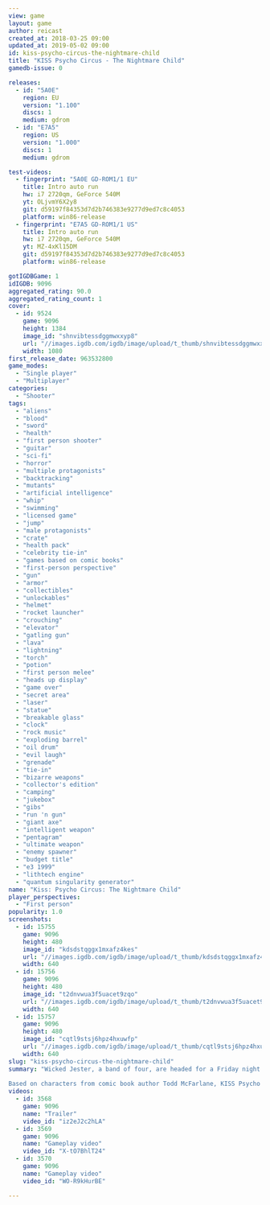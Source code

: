 ```yaml
---
view: game
layout: game
author: reicast
created_at: 2018-03-25 09:00
updated_at: 2019-05-02 09:00
id: kiss-psycho-circus-the-nightmare-child
title: "KISS Psycho Circus - The Nightmare Child"
gamedb-issue: 0

releases:
  - id: "5A0E"
    region: EU
    version: "1.100"
    discs: 1
    medium: gdrom
  - id: "E7A5"
    region: US
    version: "1.000"
    discs: 1
    medium: gdrom

test-videos:
  - fingerprint: "5A0E GD-ROM1/1 EU"
    title: Intro auto run
    hw: i7 2720qm, GeForce 540M
    yt: OLjvmY6X2y8
    git: d59197f84353d7d2b746383e9277d9ed7c8c4053
    platform: win86-release
  - fingerprint: "E7A5 GD-ROM1/1 US"
    title: Intro auto run
    hw: i7 2720qm, GeForce 540M
    yt: MZ-4xKl15DM
    git: d59197f84353d7d2b746383e9277d9ed7c8c4053
    platform: win86-release

gotIGDBGame: 1
idIGDB: 9096
aggregated_rating: 90.0
aggregated_rating_count: 1
cover:
  - id: 9524
    game: 9096
    height: 1384
    image_id: "shnvibtessdggmwxxyp8"
    url: "//images.igdb.com/igdb/image/upload/t_thumb/shnvibtessdggmwxxyp8.jpg"
    width: 1080
first_release_date: 963532800
game_modes:
  - "Single player"
  - "Multiplayer"
categories:
  - "Shooter"
tags:
  - "aliens"
  - "blood"
  - "sword"
  - "health"
  - "first person shooter"
  - "guitar"
  - "sci-fi"
  - "horror"
  - "multiple protagonists"
  - "backtracking"
  - "mutants"
  - "artificial intelligence"
  - "whip"
  - "swimming"
  - "licensed game"
  - "jump"
  - "male protagonists"
  - "crate"
  - "health pack"
  - "celebrity tie-in"
  - "games based on comic books"
  - "first-person perspective"
  - "gun"
  - "armor"
  - "collectibles"
  - "unlockables"
  - "helmet"
  - "rocket launcher"
  - "crouching"
  - "elevator"
  - "gatling gun"
  - "lava"
  - "lightning"
  - "torch"
  - "potion"
  - "first person melee"
  - "heads up display"
  - "game over"
  - "secret area"
  - "laser"
  - "statue"
  - "breakable glass"
  - "clock"
  - "rock music"
  - "exploding barrel"
  - "oil drum"
  - "evil laugh"
  - "grenade"
  - "tie-in"
  - "bizarre weapons"
  - "collector's edition"
  - "camping"
  - "jukebox"
  - "gibs"
  - "run 'n gun"
  - "giant axe"
  - "intelligent weapon"
  - "pentagram"
  - "ultimate weapon"
  - "enemy spawner"
  - "budget title"
  - "e3 1999"
  - "lithtech engine"
  - "quantum singularity generator"
name: "Kiss: Psycho Circus: The Nightmare Child"
player_perspectives:
  - "First person"
popularity: 1.0
screenshots:
  - id: 15755
    game: 9096
    height: 480
    image_id: "kdsdstqggx1mxafz4kes"
    url: "//images.igdb.com/igdb/image/upload/t_thumb/kdsdstqggx1mxafz4kes.jpg"
    width: 640
  - id: 15756
    game: 9096
    height: 480
    image_id: "t2dnvwua3f5uacet9zqo"
    url: "//images.igdb.com/igdb/image/upload/t_thumb/t2dnvwua3f5uacet9zqo.jpg"
    width: 640
  - id: 15757
    game: 9096
    height: 480
    image_id: "cqtl9stsj6hpz4hxuwfp"
    url: "//images.igdb.com/igdb/image/upload/t_thumb/cqtl9stsj6hpz4hxuwfp.jpg"
    width: 640
slug: "kiss-psycho-circus-the-nightmare-child"
summary: "Wicked Jester, a band of four, are headed for a Friday night gig at The Coventry, a rundown dive outside of town. They arrive only to find the parking lot deserted, the club seemingly dead. The band's members: Pablo Ramirez, Andy Chang, Gabriel Gordo and Patrick Scott, stepping from their van, are startled by a voice from the shadows. She offers them four tickets to a circus -- tonight's the grand finale! Having nothing better to do, the four accept and the nightmare begins. 
 
Based on characters from comic book author Todd McFarlane, KISS Psycho Circus: The Nightmare Child brings the horror and carnage of the Psycho Circus to the PC in a shooter format. There are two-dozen creatures to battle with and three classes of weapons to use, each with four specific types: melee (beast claws, thornblade, twister and punisher), common (zero cannon, magma cannon, windblade and scourge) and ultimate (stargaze, galaxion, spirit lance and draco). In addition to the weaponry, temporary power-ups and instant items such as health, attack and defense powers are available."
videos:
  - id: 3568
    game: 9096
    name: "Trailer"
    video_id: "iz2eJ2c2hLA"
  - id: 3569
    game: 9096
    name: "Gameplay video"
    video_id: "X-tO7BhlT24"
  - id: 3570
    game: 9096
    name: "Gameplay video"
    video_id: "WO-R9kHurBE"

---
```

